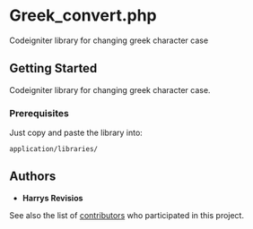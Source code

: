 # Greek_convert.php

Codeigniter library for changing greek character case

## Getting Started

Codeigniter library for changing greek character case.

### Prerequisites

Just copy and paste the library into:

```
application/libraries/
```

## Authors

* **Harrys Revisios**

See also the list of [contributors](https://github.com/harrysrevis/greek_convert/contributors) who participated in this project.
